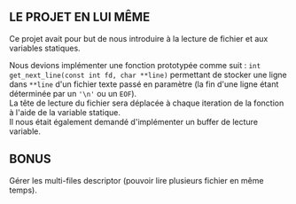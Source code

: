 ## LE PROJET EN LUI MÊME

Ce projet avait pour but de nous introduire à la lecture de fichier et aux variables statiques.

Nous devions implémenter une fonction prototypée comme suit : `int get_next_line(const int fd, char **line)` permettant de stocker une ligne dans `**line` d'un fichier texte passé en paramètre (la fin d'une ligne étant déterminée par un `'\n'` ou un `EOF`).
<br>La tête de lecture du fichier sera déplacée à chaque iteration de la fonction à l'aide de la variable statique.
<br>Il nous était également demandé d'implémenter un buffer de lecture variable.

## BONUS

Gérer les multi-files descriptor (pouvoir lire plusieurs fichier en même temps).
